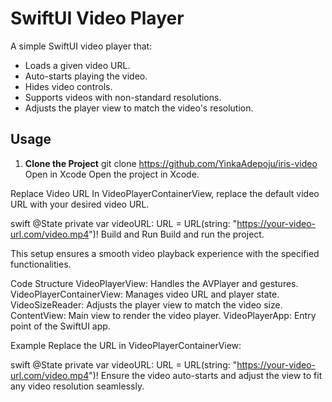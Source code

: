 
# SwiftUI Video Player

A simple SwiftUI video player that:
- Loads a given video URL.
- Auto-starts playing the video.
- Hides video controls.
- Supports videos with non-standard resolutions.
- Adjusts the player view to match the video's resolution.

## Usage

1. **Clone the Project**
   git clone https://github.com/YinkaAdepoju/iris-video
Open in Xcode
Open the project in Xcode.

Replace Video URL
In VideoPlayerContainerView, replace the default video URL with your desired video URL.

swift
@State private var videoURL: URL = URL(string: "https://your-video-url.com/video.mp4")!
Build and Run
Build and run the project.

This setup ensures a smooth video playback experience with the specified functionalities.

Code Structure
VideoPlayerView: Handles the AVPlayer and gestures.
VideoPlayerContainerView: Manages video URL and player state.
VideoSizeReader: Adjusts the player view to match the video size.
ContentView: Main view to render the video player.
VideoPlayerApp: Entry point of the SwiftUI app.

Example
Replace the URL in VideoPlayerContainerView:

swift
@State private var videoURL: URL = URL(string: "https://your-video-url.com/video.mp4")!
Ensure the video auto-starts and adjust the view to fit any video resolution seamlessly.
